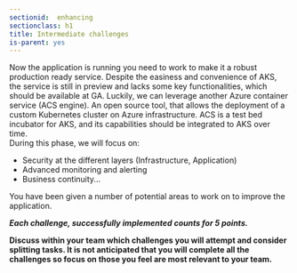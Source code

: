 ```yaml
---
sectionid:  enhancing
sectionclass: h1
title: Intermediate challenges
is-parent: yes
---
```


Now the application is running you need to work to make it a robust production ready service. 
Despite the easiness and convenience of AKS, the service is still in preview and lacks some key functionalities, which should be available at GA. Luckily, we can leverage another Azure container service (ACS engine). An open source tool, that allows the deployment of a custom Kubernetes cluster on Azure infrastructure. 
ACS is a test bed incubator for AKS, and its capabilities should be integrated to AKS over time.    
During this phase, we will focus on:
- Security at the different layers (Infrastructure, Application)
- Advanced monitoring and alerting     
- Business continuity...

You have been given a number of potential areas to work on to improve the application.

***Each challenge, successfully implemented counts for 5 points.*** 

 **Discuss within your team which challenges you will attempt and consider splitting tasks. It is not anticipated that you will complete all the challenges so focus on those you feel are most relevant to your team.**
